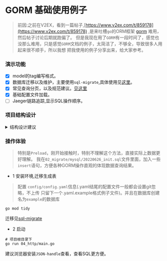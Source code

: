 # GORM 基础使用例子

> 前因:之前在V2EX，看到一篇帖子,[https://www.v2ex.com/t/859178](https://www.v2ex.com/t/859178) ,是来吐槽`go`的ORM框架
> [gorm](https://github.com/go-gorm/gorm) 难用，然后帖子讨论后期就跑偏了。
> 但是我现在用了`GORM`有一段时间了，感觉也没那么难用，只是感觉`GORM`文档的例子，太简洁了，不够全，导致很多人用起来很不顺手，所以我想
> 把我使用的例子分享出来，给大家参考。

### 演示功能

- [x] model的tag编写格式。
- [x] 数据库迁移以及维护，主要使用`sql-migrate`,具体使用见[这里](./02_migrate/README.md)。
- [x] 常见查询分页，以及规范建议。[见这里](./03_logic/README.md)
- [x] 基础配置文件加载。
- [ ] Jaeger链路追踪,显示SQL操作顺序。

### 项目结构设计

<details>
<summary>结构设计建议</summary>

> 仓库文件夹取名01_xx, 02_xx开头，是为了排序，方便从上到下阅读，实际项目中不要这样做。

一般`Web`项目，比如`Java`会分为三层。
```
DAO层:
    DAO层叫数据访问层，全称为data access object，属于一种比较底层，比较基础的操作，具体到对于某个表的增删改查，
    也就是说某个DAO一定是和数据库的某一种表一一对应的，其中封装了增删改查基本操作，建议DAO只做原子操作，增删改查
    
Service层:
    Service层叫服务层，被称为服务，粗略的理解就是对一个或多个DAO进行的再次封装，封装成一个服务，所以这里也就不会是一个原子操作了，需要事务控制

Controller层:
    Controller负责请求转发，接受页面过来的参数，传给Service处理，接到返回值，再传给页面。
    controller层一般会和前台的js文件进行数据的交互， controller层是前台数据的接收器，后台处理好的数据也是通过controller层传递到前台显示的。
```

此仓库只展示了 DAO层(model) 和 Service层(logic)
```
DAO层 对应 Model层

Service层 对应 Logic层(我认为叫逻辑层更合理，在这层组装各种业务逻辑)

Controller层 可以自行根据web框架在对应路由操作下添加。
```

</details>

### 操作体验

> 特别是`Preload`，刚开始接触时，特别不理解这个方法，直接实际上数据更好理解。
我在`02_migrate/mysql/20220626_init.sql`文件里面，加入一些`insert`语句，方便各种GORM操作直观的体现数据查询结果。

- 1 安装环境,迁移生成表
> 配置 `config/config.yaml`信息(.yaml结尾的配置文件一般都会设置git忽略，不上传
只留下一个.yaml.example格式例子文件)。并且在数据库创建名为`example`的数据库
```
go mod tidy
```
迁移见[sql-migrate](./02_migrate/README.md)

- 2 启动
```
# 项目根目录下
go run 04_http/main.go
```
建议浏览器安装`JSON-handle`查看，查看SQL更方便。